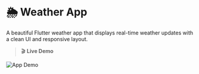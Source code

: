 # 🌦️ Weather App

A beautiful Flutter weather app that displays real-time weather updates with a clean UI and responsive layout.

> 🎬 **Live Demo**

![App Demo](assets/demo.gif)
